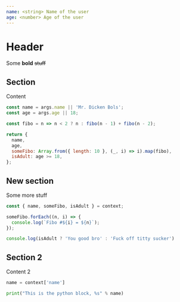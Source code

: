 ```yaml
---
name: <string> Name of the user
age: <number> Age of the user
---
```


# Header

Some **bold** ~~stuff~~

## Section
Content

```javascript
const name = args.name || 'Mr. Dicken Bols';
const age = args.age || 18;

const fibo = n => n < 2 ? n : fibo(n - 1) + fibo(n - 2);

return {
  name,
  age,
  someFibo: Array.from({ length: 10 }, (_, i) => i).map(fibo),
  isAdult: age >= 18,
};
```


## New section
Some more stuff

```javascript
const { name, someFibo, isAdult } = context;

someFibo.forEach((n, i) => {
  console.log(`Fibo #${i} = ${n}`);
});

console.log(isAdult ? 'You good bro' : 'Fuck off titty sucker')
```


## Section 2
Content 2

```python
name = context['name']

print("This is the python block, %s" % name)
```

